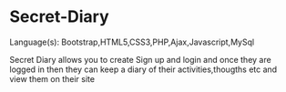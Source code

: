 # Secret-Diary
Language(s): Bootstrap,HTML5,CSS3,PHP,Ajax,Javascript,MySql

Secret Diary allows you to create Sign up and login and once they are logged in then they can keep a diary of their activities,thougths etc and view them on their site 
